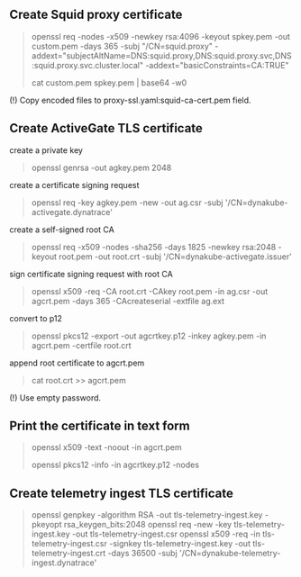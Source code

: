 ## Create Squid proxy certificate

> openssl req -nodes -x509 -newkey rsa:4096 -keyout spkey.pem -out custom.pem -days 365 -subj "/CN=squid.proxy" -addext="subjectAltName=DNS:squid.proxy,DNS:squid.proxy.svc,DNS:squid.proxy.svc.cluster.local" -addext="basicConstraints=CA:TRUE"
>
> cat custom.pem spkey.pem | base64 -w0

(!) Copy encoded files to proxy-ssl.yaml:squid-ca-cert.pem field.

## Create ActiveGate TLS certificate

create a private key
> openssl genrsa -out agkey.pem 2048

create a certificate signing request
> openssl req -key agkey.pem -new -out ag.csr -subj '/CN=dynakube-activegate.dynatrace'

create a self-signed root CA
> openssl req -x509 -nodes -sha256 -days 1825 -newkey rsa:2048 -keyout root.pem -out root.crt -subj '/CN=dynakube-activegate.issuer'

sign certificate signing request with root CA
> openssl x509 -req -CA root.crt -CAkey root.pem -in ag.csr -out agcrt.pem -days 365 -CAcreateserial -extfile ag.ext

convert to p12
> openssl pkcs12 -export -out agcrtkey.p12 -inkey agkey.pem -in agcrt.pem -certfile root.crt

append root certificate to agcrt.pem
> cat root.crt >> agcrt.pem

(!) Use empty password.

## Print the certificate in text form

> openssl x509 -text -noout -in agcrt.pem
>
> openssl pkcs12 -info -in agcrtkey.p12 -nodes

## Create telemetry ingest TLS certificate

> openssl genpkey -algorithm RSA -out tls-telemetry-ingest.key -pkeyopt rsa_keygen_bits:2048
> openssl req -new -key tls-telemetry-ingest.key -out tls-telemetry-ingest.csr
> openssl x509 -req -in tls-telemetry-ingest.csr -signkey tls-telemetry-ingest.key -out tls-telemetry-ingest.crt -days 36500 -subj '/CN=dynakube-telemetry-ingest.dynatrace'
